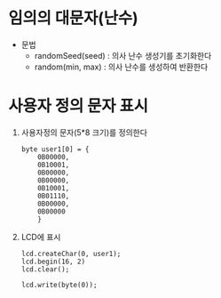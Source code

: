# 임의의 대문자(난수)

- 문법
	- randomSeed(seed) : 의사 난수 생성기를 초기화한다
	- random(min, max) : 의사 난수를 생성하여 반환한다

# 사용자 정의 문자 표시
1. 사용자정의 문자(5*8 크기)를 정의한다
	```
	byte user1[0] = {
		0B00000, 
		0B10001, 
		0B00000, 
		0B00000, 
		0B10001, 
		0B01110, 
		0B00000, 
		0B00000
		}
	```
2. LCD에 표시
	```
	lcd.createChar(0, user1);
	lcd.begin(16, 2)
	lcd.clear();

	lcd.write(byte(0));

	```


	
